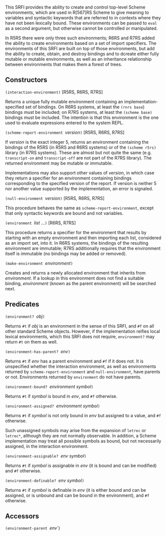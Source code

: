 This SRFI provides the ability to create and control top-level
Scheme environments, which are used in R[567]RS Scheme
to give meaning to variables and syntactic keywords
that are referred to in contexts where they have not been lexically bound.
These environments can be passed to `eval` as a second argument, but otherwise
cannot be controlled or manipulated.

In R5RS there were only three such environments; R6RS and R7RS added the ability
to create environments based on a set of import specifiers.  The environments
of this SRFI are built on top of those environments, but add the ability to
create, obtain, and destroy bindings and to dcreate either fully mutable
or mutable environments, as well as an inheritance relationship
between environments that makes them a forest of trees.

## Constructors

`(interaction-environment)`   [R5RS, R6RS, R7RS]

Returns a unique fully mutable environment containing an implementation-specified
set of bindings.  On R6RS systems, at least the `(rnrs base`) bindings must be
included; on R7RS systems, at least the `(scheme base)` bindings must be included.
The intention is that this environment is the one used to
evaluate expressions entered to the system REPL.

`(scheme-report-environment `*version*`)`  [R5RS, R6RS, R7RS]

If *version* is the exact integer 5, returns an environment containing the bindings
of the R5RS (in R5RS and R6RS systems) or of the `(scheme r5rs)` library (in R7RS
systems).  These are almost but not quite the same (e.g. `transcript-on` and
`transcript-off` are not part of the R7RS library).  The returned environment may
be mutable or immutable.

Implementations may also support other values of *version*,
in which case they return a specifier for an environment
containing bindings corresponding to the specified version
of the report. If version is neither 5 nor another value
supported by the implementation, an error is signaled.

`(null-environment `*version*`)`  [R5RS, R6RS, R7RS]

This procedure behaves the same as `scheme-report-environment`,
except that only syntactic keywords are bound and not variables.

`(environment `*list* ...`)`  [R6RS, R7RS]

This procedure returns a specifier for the environment that
results by starting with an empty environment and then
importing each list, considered as an import set, into it.
In R6RS systems, the 
bindings of the resulting environment
are immutable; R7RS additionally requires that the environment
itself is immutable (no bindings may be added or removed).

`(make-environment `*environment*`)`

Creates and returns a newly allocated environment that inherits
from *environment*.  If a lookup in this environment does not
find a suitable binding, *environment* (known as the parent
environment) will be searched next.

## Predicates

`(environment? `*obj*`)`

Returns `#t` if *obj* is an environment in the sense of this SRFI,
and `#f` on all other standard Scheme objects.  However, if the
implementation reifies local lexical environments, which this SRFI
does not require, `environment?` may return `#t` on them as well.

`(environment-has-parent? `*env*`)`

Returns `#t` if *env* has a parent environment and
`#f` if it does not.  It is unspecified whether the interaction
environment, as well as environments returned by
`scheme-report-environment` and `null-environment`, have parents or not.
Environments returned by `environment` do not have parents.

`(environment-bound? `*environment symbol*`)`

Returns `#t` if *symbol* is bound in *env*, and `#f` otherwise.

`(environment-assigned? `*environment symbol*`)`

Returns `#t` if *symbol* is not only bound in *env* but
assigned to a value, and `#f` otherwise.

Such unassigned symbols may arise from the
expansion of `letrec` or `letrec*`, although they are not normally
observable.  In addition, a Scheme implementation may treat all
possible symbols as bound, but not necessarily assigned, in the
interaction environment.

`(environment-assignable? `*env symbol*`)`

Returns `#t` if *symbol* is assignable in *env*
(it is bound and can be modified) and `#f` otherwise.

`(environment-definable? `*env symbol*`)`

Returns `#t` if *symbol* is definable in *env*
(it is either bound and can be assigned, or is unbound and
can be bound in the environment), and `#f` otherwise.

## Accessors

`(environment-parent `*env*`)





